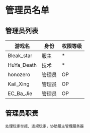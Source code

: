 # 管理员名单

## 管理员列表

| 游戏名 |  身份 | 权限等级 |
| ----------- | ----------- | ----------- |
| Bleak_star | 服主 | * |
| HuYa_Death | 技术 | * |
| honozero | 管理员 | OP |
| Kail_Xing | 管理员 | OP |
| EC_Ba_Jie | 管理员 | OP |

## 管理员职责

    处理玩家举报、违规玩家，协助服主管理服务器
